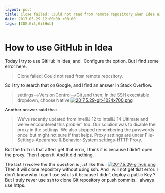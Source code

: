 ```yaml
---
layout: post
title: Clone failed: Could not read from remote repository when Idea using GitHub
date: 2017-05-29 12:00:00 +08:00
tags: [IDE,Git,GitHub]
---
```


# How to use GitHub in Idea

Today I try to use GitHub in Idea, and I Configure the option. But I find some error here.

> Clone failed: Could not read from remote repository.

So I try to search that on Google, and I find an answer in Stack Overflow.
> settings-->Version Control-->Git ,and then, In the SSH executable dropdown, choose Native
> [![2017.5.29-git-1024x700.png](https://i.loli.net/2018/12/04/5c05d5a77e22d.png)](https://i.loli.net/2018/12/04/5c05d5a77e22d.png)

Another answer said that:
> We've recently updated from IntelliJ 12 to IntelliJ 14 Ultimate and we've encountered this problem too. Our solution was to disable the proxy in the settings. We also stopped remembering the passwords once, but might not sure if that helps. Proxy settings are under File-Settings-Apearance & Behavior-System settings-HTTP Proxy.

But the truth is that after I get that error, I think it is because I didn't open the proxy. Then I open it. And it did nothing.

The last I resolve the this question is just like this :
[![2017.5.29-github.png](https://i.loli.net/2018/12/04/5c05d5d2782cd.png)](https://i.loli.net/2018/12/04/5c05d5d2782cd.png)
Then it will clone repository without using ssh. And I will not get that error. I don't know why I can't use ssh. Is it because I didn't deploy a public Key ? But I truly never use ssh to clone Git repository or push commits. I always use https.
